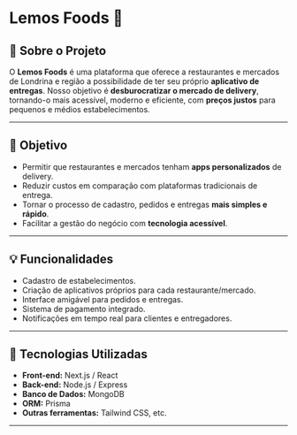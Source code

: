 # Lemos Foods 🍔

## 🌟 Sobre o Projeto
O **Lemos Foods** é uma plataforma que oferece a restaurantes e mercados de Londrina e região a possibilidade de ter seu próprio **aplicativo de entregas**. Nosso objetivo é **desburocratizar o mercado de delivery**, tornando-o mais acessível, moderno e eficiente, com **preços justos** para pequenos e médios estabelecimentos.

---

## 🎯 Objetivo
- Permitir que restaurantes e mercados tenham **apps personalizados** de delivery.
- Reduzir custos em comparação com plataformas tradicionais de entrega.
- Tornar o processo de cadastro, pedidos e entregas **mais simples e rápido**.
- Facilitar a gestão do negócio com **tecnologia acessível**.

---

## 💡 Funcionalidades
- Cadastro de estabelecimentos.
- Criação de aplicativos próprios para cada restaurante/mercado.
- Interface amigável para pedidos e entregas.
- Sistema de pagamento integrado.
- Notificações em tempo real para clientes e entregadores.

---

## 🚀 Tecnologias Utilizadas
- **Front-end:** Next.js / React
- **Back-end:** Node.js / Express
- **Banco de Dados:** MongoDB
- **ORM:** Prisma
- **Outras ferramentas:** Tailwind CSS, etc.

---

